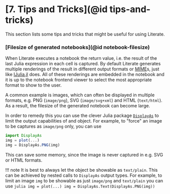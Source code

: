# [**7.** Tips and Tricks](@id tips-and-tricks)

This section lists some tips and tricks that might be useful for using
Literate.

### [Filesize of generated notebooks](@id notebook-filesize)

When Literate executes a notebook the return value, i.e. the result of the
last Julia expression in each cell is captured. By default Literate generates
multiple renderings of the result in different output formats or
[MIME](https://en.wikipedia.org/wiki/MIME)s, just like
[IJulia.jl](https://github.com/JuliaLang/IJulia.jl) does. All of these renderings
are embedded in the notebook and it is up to the notebook frontend viewer to select
the most appropriate format to show to the user.

A common example is images, which can often be displayed in multiple formats, e.g. PNG
(`image/png`), SVG (`image/svg+xml`) and HTML (`text/html`). As a result, the filesize of
the generated notebook can become large.

In order to remedy this you can use the clever Julia package
[`DisplayAs`](https://github.com/tkf/DisplayAs.jl) to limit the output capabilities of
and object. For example, to "force" an image to be captures as `image/png` only,
you can use

```julia
import DisplayAs
img = plot(...)
img = DisplayAs.PNG(img)
```

This can save some memory, since the image is never captured in e.g. SVG or
HTML formats.

!!! note
    It is best to always let the object be showable as `text/plain`. This can be achieved
    by nested calls to `DisplayAs` output types. For example, to limit an image `img` to
    be showable as just `image/png` and `text/plain` you can use
    ```julia
    img = plot(...)
    img = DisplayAs.Text(DisplayAs.PNG(img))
    ```
